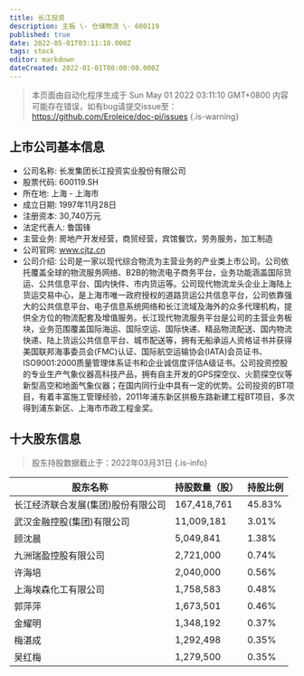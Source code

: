```yaml
---
title: 长江投资
description: 主板 \- 仓储物流 \- 600119
published: true
date: 2022-05-01T03:11:10.000Z
tags: stock
editor: markdown
dateCreated: 2022-01-01T00:00:00.000Z
---
```


> 本页面由自动化程序生成于 Sun May 01 2022 03:11:10 GMT+0800
> 内容可能存在错误，如有bug请提交issue至：https://github.com/Eroleice/doc-pi/issues
{.is-warning}

## 上市公司基本信息
- 公司名称: 长发集团长江投资实业股份有限公司
- 股票代码: 600119.SH
- 所在地: 上海 - 上海市
- 成立日期: 1997年11月28日
- 注册资本: 30,740万元
- 法定代表人: 鲁国锋
- 主营业务: 房地产开发经营，商贸经营，宾馆餐饮，劳务服务，加工制造
- 公司官网: www.cjtz.cn
- 公司介绍: 公司是一家以现代综合物流为主营业务的产业类上市公司。公司依托覆盖全球的物流服务网络、B2B的物流电子商务平台，业务功能涵盖国际货运、公共信息平台、国内快件、市内货运等。公司现代物流龙头企业上海陆上货运交易中心，是上海市唯一政府授权的道路货运公共信息平台，公司依靠强大的公共信息平台、电子信息系统网络和长江流域及海外的众多代理机构，提供全方位的物流配套及增值服务。长江现代物流服务平台是公司的主营业务板块，业务范围覆盖国际海运、国际空运、国际快递、精品物流配送、国内物流快递、陆上货运公共信息平台、城市配送等，拥有无船承运人资格证书并获得美国联邦海事委员会(FMC)认证、国际航空运输协会(IATA)会员证书、ISO9001:2000质量管理体系证书和企业诚信度评估A级证书。公司投资控股的专业生产气象仪器高科技产品，拥有自主开发的GPS探空仪、火箭探空仪等新型高空和地面气象仪器；在国内同行业中具有一定的优势。公司投资的BT项目，有着丰富施工管理经验，2011年浦东新区拱极东路新建工程BT项目，多次得到浦东新区、上海市市政工程金奖。


## 十大股东信息
> 股东持股数据截止于：2022年03月31日
{.is-info}

| 股东名称 | 持股数量（股） | 持股比例 |
| --- | --- | --- |
| 长江经济联合发展(集团)股份有限公司 | 167,418,761 | 45.83% |
| 武汉金融控股(集团)有限公司 | 11,009,181 | 3.01% |
| 顾沈晨 | 5,049,841 | 1.38% |
| 九洲瑞盈控股有限公司 | 2,721,000 | 0.74% |
| 许海培 | 2,040,000 | 0.56% |
| 上海埃森化工有限公司 | 1,758,583 | 0.48% |
| 郭萍萍 | 1,673,501 | 0.46% |
| 金耀明 | 1,348,192 | 0.37% |
| 梅湛成 | 1,292,498 | 0.35% |
| 吴红梅 | 1,279,500 | 0.35% |




